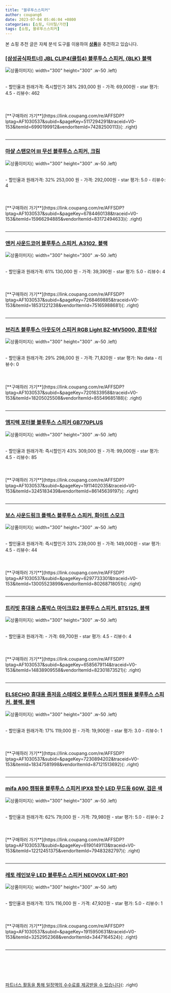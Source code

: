 ```yaml
---
title: "블루투스스피커"
author: coupang6
date: 2023-07-04 05:46:04 +0800
categories: [쇼핑, 디이털/가전]
tags: [쇼핑, 블루투스스피커]
---
```


본 쇼핑 추천 글은 자체 분석 도구를 이용하여 [**상품**](https://link.coupang.com/a/bao1ui)을 추천하고 있습니다.

### [[삼성공식파트너] JBL CLIP4(클립4) 블루투스 스피커, {BLK} 블랙](https://link.coupang.com/re/AFFSDP?lptag=AF1030537&subid=&pageKey=5117294291&traceid=V0-153&itemId=6990199912&vendorItemId=74282500113)

![상품이미지](https://thumbnail6.coupangcdn.com/thumbnails/remote/230x230ex/image/vendor_inventory/4e5c/e7843e4fb9a0b12239f31a3e2c29a667a09c464afdee6e5ae9a9a7ec2f39.jpg){: width="300" height="300" .w-50 .left}


<br>
- 할인율과 원래가격: 즉시할인가 38%  293,000   원
- 가격: 69,000원
- star 평가: 4.5
- 리뷰수: 462
<br>
<br>
<br>
<br>
[**구매하러 가기**](https://link.coupang.com/re/AFFSDP?lptag=AF1030537&subid=&pageKey=5117294291&traceid=V0-153&itemId=6990199912&vendorItemId=74282500113){: .right}
<br>
<br>

---

### [마샬 스탠모어 III 무선 블루투스 스피커, 크림](https://link.coupang.com/re/AFFSDP?lptag=AF1030537&subid=&pageKey=6784460138&traceid=V0-153&itemId=15966294885&vendorItemId=83172494633)

![상품이미지](https://thumbnail9.coupangcdn.com/thumbnails/remote/230x230ex/image/vendor_inventory/95c2/5a7dde419486252e83914c9b4732f09da9a864c24ec53a8b933691241d96.png){: width="300" height="300" .w-50 .left}


<br>
- 할인율과 원래가격: 32%  253,000   원
- 가격: 292,000원
- star 평가: 5.0
- 리뷰수: 4
<br>
<br>
<br>
<br>
[**구매하러 가기**](https://link.coupang.com/re/AFFSDP?lptag=AF1030537&subid=&pageKey=6784460138&traceid=V0-153&itemId=15966294885&vendorItemId=83172494633){: .right}
<br>
<br>

---

### [앤커 사운드코어 블루투스 스피커, A3102, 블랙](https://link.coupang.com/re/AFFSDP?lptag=AF1030537&subid=&pageKey=7268469885&traceid=V0-153&itemId=18531221238&vendorItemId=75165988681)

![상품이미지](https://thumbnail10.coupangcdn.com/thumbnails/remote/230x230ex/image/retail/images/8490375320146874-2f90a425-98ff-482d-9ee1-a0e46d6e0695.jpg){: width="300" height="300" .w-50 .left}


<br>
- 할인율과 원래가격: 61%  130,000   원
- 가격: 39,390원
- star 평가: 5.0
- 리뷰수: 4
<br>
<br>
<br>
<br>
[**구매하러 가기**](https://link.coupang.com/re/AFFSDP?lptag=AF1030537&subid=&pageKey=7268469885&traceid=V0-153&itemId=18531221238&vendorItemId=75165988681){: .right}
<br>
<br>

---

### [브리츠 블루투스 아웃도어 스피커 RGB Light BZ-MV5000, 혼합색상](https://link.coupang.com/re/AFFSDP?lptag=AF1030537&subid=&pageKey=7201633958&traceid=V0-153&itemId=18205025508&vendorItemId=85549685188)

![상품이미지](https://thumbnail7.coupangcdn.com/thumbnails/remote/230x230ex/image/vendor_inventory/eb70/e03f026475f82bc8f0c9c2f930b7d9e910c908685d6b0462a4731de18756.jpg){: width="300" height="300" .w-50 .left}


<br>
- 할인율과 원래가격: 29%  298,000   원
- 가격: 71,820원
- star 평가: No data
- 리뷰수: 0
<br>
<br>
<br>
<br>
[**구매하러 가기**](https://link.coupang.com/re/AFFSDP?lptag=AF1030537&subid=&pageKey=7201633958&traceid=V0-153&itemId=18205025508&vendorItemId=85549685188){: .right}
<br>
<br>

---

### [엠지텍 포터블 블루투스 스피커 GB770PLUS](https://link.coupang.com/re/AFFSDP?lptag=AF1030537&subid=&pageKey=1911402035&traceid=V0-153&itemId=3245183439&vendorItemId=86145639197)

![상품이미지](https://thumbnail9.coupangcdn.com/thumbnails/remote/230x230ex/image/vendor_inventory/0a80/915475052a03c53c938f4a37669654b726b277b808377d3b7508cd0f8628.jpg){: width="300" height="300" .w-50 .left}


<br>
- 할인율과 원래가격: 즉시할인가 43%  309,000   원
- 가격: 99,000원
- star 평가: 4.5
- 리뷰수: 85
<br>
<br>
<br>
<br>
[**구매하러 가기**](https://link.coupang.com/re/AFFSDP?lptag=AF1030537&subid=&pageKey=1911402035&traceid=V0-153&itemId=3245183439&vendorItemId=86145639197){: .right}
<br>
<br>

---

### [보스 사운드링크 플렉스 블루투스 스피커, 화이트 스모크](https://link.coupang.com/re/AFFSDP?lptag=AF1030537&subid=&pageKey=6297733301&traceid=V0-153&itemId=13005523899&vendorItemId=80268718051)

![상품이미지](https://thumbnail8.coupangcdn.com/thumbnails/remote/230x230ex/image/retail/images/8048918718905718-41d7251b-d3ee-4b20-9c3c-17d3b9d3efc1.jpg){: width="300" height="300" .w-50 .left}


<br>
- 할인율과 원래가격: 즉시할인가 33%  239,000   원
- 가격: 149,000원
- star 평가: 4.5
- 리뷰수: 44
<br>
<br>
<br>
<br>
[**구매하러 가기**](https://link.coupang.com/re/AFFSDP?lptag=AF1030537&subid=&pageKey=6297733301&traceid=V0-153&itemId=13005523899&vendorItemId=80268718051){: .right}
<br>
<br>

---

### [트리빗 휴대용 스톰박스 마이크로2 블루투스 스피커, BTS12S, 블랙](https://link.coupang.com/re/AFFSDP?lptag=AF1030537&subid=&pageKey=6585679114&traceid=V0-153&itemId=14838909558&vendorItemId=82301873521)

![상품이미지](https://thumbnail6.coupangcdn.com/thumbnails/remote/230x230ex/image/vendor_inventory/515a/c77fba5608b3b8c3d1dc529506d084e58d695821e232888de51fd70f4db7.jpg){: width="300" height="300" .w-50 .left}


<br>
- 할인율과 원래가격: 
- 가격: 69,700원
- star 평가: 4.5
- 리뷰수: 4
<br>
<br>
<br>
<br>
[**구매하러 가기**](https://link.coupang.com/re/AFFSDP?lptag=AF1030537&subid=&pageKey=6585679114&traceid=V0-153&itemId=14838909558&vendorItemId=82301873521){: .right}
<br>
<br>

---

### [ELSECHO 휴대용 중저음 스테레오 블루투스 스피커 캠핑용 블루투스 스피커, 블랙, 블랙](https://link.coupang.com/re/AFFSDP?lptag=AF1030537&subid=&pageKey=7230894202&traceid=V0-153&itemId=18347581998&vendorItemId=87121513692)

![상품이미지](https://thumbnail9.coupangcdn.com/thumbnails/remote/230x230ex/image/vendor_inventory/2eb8/462145e69b3a3b33b6e3d8dc7d77607bd2418a65948722921af68c0c5189.jpg){: width="300" height="300" .w-50 .left}


<br>
- 할인율과 원래가격: 17%  119,000   원
- 가격: 19,900원
- star 평가: 3.0
- 리뷰수: 1
<br>
<br>
<br>
<br>
[**구매하러 가기**](https://link.coupang.com/re/AFFSDP?lptag=AF1030537&subid=&pageKey=7230894202&traceid=V0-153&itemId=18347581998&vendorItemId=87121513692){: .right}
<br>
<br>

---

### [mifa A90 캠핑용 블루투스 스피커 IPX8 방수 LED 무드등 60W, 검은 색](https://link.coupang.com/re/AFFSDP?lptag=AF1030537&subid=&pageKey=6190149113&traceid=V0-153&itemId=12212451375&vendorItemId=79483282797)

![상품이미지](https://thumbnail7.coupangcdn.com/thumbnails/remote/230x230ex/image/vendor_inventory/d5c5/951c58c679d45c3854b1ed6afe4b8f59060c054a00129e952b2a9798a6c4.jpg){: width="300" height="300" .w-50 .left}


<br>
- 할인율과 원래가격: 62%  79,000   원
- 가격: 79,980원
- star 평가: 5.0
- 리뷰수: 2
<br>
<br>
<br>
<br>
[**구매하러 가기**](https://link.coupang.com/re/AFFSDP?lptag=AF1030537&subid=&pageKey=6190149113&traceid=V0-153&itemId=12212451375&vendorItemId=79483282797){: .right}
<br>
<br>

---

### [레토 레인보우 LED 블루투스 스피커 NEOVOX LBT-R01](https://link.coupang.com/re/AFFSDP?lptag=AF1030537&subid=&pageKey=1915950631&traceid=V0-153&itemId=3252952368&vendorItemId=3447164524)

![상품이미지](https://thumbnail6.coupangcdn.com/thumbnails/remote/230x230ex/image/retail/images/8393974918342517-997eb255-68b3-4fd1-b152-684ea0ec60ef.jpg){: width="300" height="300" .w-50 .left}


<br>
- 할인율과 원래가격: 13%  116,000   원
- 가격: 47,920원
- star 평가: 5.0
- 리뷰수: 1
<br>
<br>
<br>
<br>
[**구매하러 가기**](https://link.coupang.com/re/AFFSDP?lptag=AF1030537&subid=&pageKey=1915950631&traceid=V0-153&itemId=3252952368&vendorItemId=3447164524){: .right}
<br>
<br>

---
<br><br><br><br><br> [파트너스 활동을 통해 일정액의 수수료를 제공받을 수 있습니다](https://link.coupang.com/a/bao1ui){: .right}